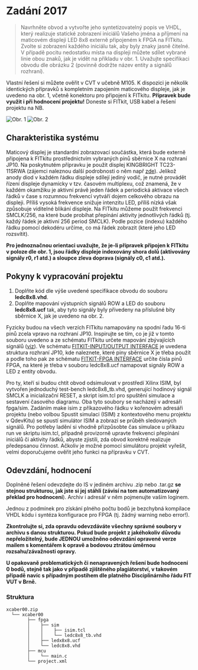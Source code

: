 # Zadání 2017

> Navrhněte obvod a vytvořte jeho syntetizovatelný popis ve VHDL, který realizuje statické zobrazení iniciálů Vašeho jména a příjmení na maticovém displeji LED 8x8 externě připojeném k FPGA na FITkitu. Zvolte si zobrazení každého iniciálu tak, aby byly znaky jasně čitelné. V případě pocitu nedostatku místa na displeji můžete sdílet vybrané linie obou znaků, jak je vidět na příkladu v obr. 1. Uvažujte specifikaci obvodu dle obrázku 2 (povinně dodržte název entity a signálů rozhraní).

Vlastní řešení si můžete ověřit v CVT v učebně M105. K dispozici je několik identických přípravků s kompletním zapojením maticového displeje, jak je uvedeno na obr. 1, včetně konektoru pro připojení k FITkitu. **Přípravek bude využit i při hodnocení projektu!** Doneste si FITkit, USB kabel a řešení projektu na NB.

![Obr. 1](https://image.prntscr.com/image/IspmwI0dRlWPTpEKH2ckVw.png "Obr. 1")
![Obr. 2](https://image.prntscr.com/image/jkWjHNsiSvqvT8IXkH2Nqg.png "Obr. 2")

## Charakteristika systému

Maticový displej je standardní zobrazovací součástka, která bude externě připojena k FITkitu prostřednictvím vybraných pinů sběrnice X na rozhraní JP10. Na poskytnutém přípravku je použit displej KINGBRIGHT TC23-11SRWA (zájemci naleznou další podrobnosti o něm např [zde](http://www.farnell.com/datasheets/1683574.pdf "zde")).
Jelikož anody diod v každém řádku displeje sdílejí jediný vodič, je nutné provádět řízení displeje dynamicky v tzv. časovém multiplexu, což znamená, že v každém okamžiku je aktivní právě jeden řádek a periodická aktivace všech řádků v čase s rozumnou frekvencí vytváří dojem celkového obrazu na displeji. Příliš vysoká frekvence snižuje intenzitu LED, příliš nízká však způsobuje viditelné blikání displeje. Na FITkitu můžeme použít frekvenci SMCLK/256, na které bude probíhat přepínání aktivity jednotlivých řádků (tj. každý řádek je aktivní 256 period SMCLK). Podle pozice (indexu) každého řádku pomocí dekodéru určíme, co má řádek zobrazit (které jeho LED rozsvítit).

**Pro jednoznačnou orientaci uvažujte, že je-li přípravek připojen k FITkitu v poloze dle obr. 1, jsou řádky displeje indexovány shora dolů (aktivovány signály r0, r1 atd.) a sloupce zleva doprava (signály c0, c1 atd.).**

## Pokyny k vypracování projektu

1. Doplňte kód dle výše uvedené specifikace obvodu do souboru **ledc8x8.vhd**.
1. Doplňte mapování výstupních signálů ROW a LED do souboru **ledc8x8.ucf** tak, aby tyto signály byly přivedeny na příslušné bity sběrnice X, jak je uvedeno na obr. 2.

Fyzicky budou na všech verzích FITkitu namapovány na spodní řadu 16-ti pinů zcela vpravo na rozhraní JP10. Inspirujte se tím, co je již v tomto souboru uvedeno a ze schématu FITkitu určete mapování zbývajících signálů ([viz](http://merlin.fit.vutbr.cz/FITkit/hardware.html "merlin")). Ve schématu [FITKIT-INPUT/OUTPUT INTERFACE](./Input%20-%20Output%20interface.pdf "I/O Interface") je uvedena struktura rozhraní JP10, kde naleznete, které piny sběrnice X je třeba použít a podle toho pak ze schématu [FITKIT-FPGA INTERFACE](./FPGA%20Interface.pdf "FPGA Interface") určíte čísla pinů FPGA, na které je třeba v souboru ledc8x8.ucf namapovat signály ROW a LED z entity obvodu.

Pro ty, kteří si budou chtít obvod odsimulovat v prostředí Xilinx ISIM, byl vytvořen jednoduchý test-bench ledc8x8_tb.vhd, generující hodinový signál SMCLK a inicializační RESET, a skript isim.tcl pro spuštění simulace a sestavení časového diagramu. Oba tyto soubory se nacházejí v adresáři fpga/sim. Zadáním make isim z příkazového řádku v kořenovém adresáři projektu (nebo volbou Spustit simulaci (ISIM) z kontextového menu projektu v QdevKitu) se spustí simulátor ISIM a zobrazí se průběh sledovaných signálů. Pro potřeby ladění si vhodně přizpůsobte čas simulace u příkazu run ve skriptu isim.tcl, případně provizorně upravte frekvenci přepínání iniciálů či aktivity řádků, abyste zjistili, zda obvod korektně realizuje předepsanou činnost. Ačkoliv je možné pomocí simulátoru projekt vyřešit, velmi doporučujeme ověřit jeho funkci na přípravku v CVT.

## Odevzdání, hodnocení

Doplněné řešení odevzdejte do IS v jediném archivu .zip nebo .tar.gz **se stejnou strukturou, jak jste si jej stáhli (závisí na tom automatizovaný překlad pro hodnocení**). Archiv i adresář v něm pojmenujte vaším loginem.

Jednou z podmínek pro získání plného počtu bodů je bezchybná kompilace VHDL kódu i syntéza konfigurace pro FPGA (tj. žádný warning nebo error!).

**Zkontrolujte si, zda opravdu odevzdáváte všechny správné soubory v archivu s danou strukturou. Pokud bude projekt z jakéhokoliv důvodu nepřeložitelný, bude JEDNOU umožněno odevzdání opravené verze mailem s komentářem k opravě a bodovou ztrátou úměrnou rozsahu/závažnosti opravy.**

**U opakovaně problematických či nenapravených řešení bude hodnocení 0 bodů, stejně tak jako v případě zjištěného plagiátorství, v takovém případě navíc s případným postihem dle platného Disciplinárního řádu FIT VUT v Brně.**

### Struktura

```text
xcaber00.zip
  └── xcaber00
        ├── fpga
        │    ├── sim
        │    │    ├── isim.tcl
        │    │    └── ledc8x8_tb.vhd
        │    ├── ledx8x8.ucf
        │    └── ledc8x8.vhd
        ├── mcu
        │    └── main.c
        └── project.xml
```
